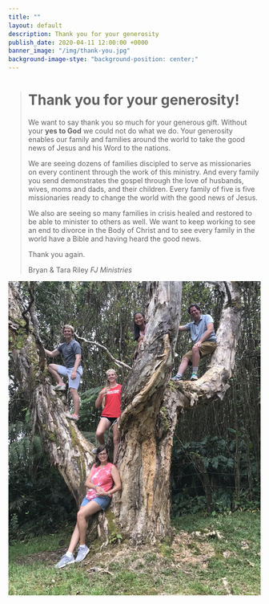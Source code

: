 ```yaml
---
title: ""
layout: default
description: Thank you for your generosity
publish_date: 2020-04-11 12:00:00 +0000
banner_image: "/img/thank-you.jpg"
background-image-stye: "background-position: center;"
---
```


<blockquote class="blockquote p-3">
<h1>Thank you for your generosity!</h1>
<div class="p-3">
<p>
We want to say thank you so much for your generous gift. Without your <strong>yes to God</strong> we could not do what we do. Your generosity enables our family and families around the world to take the good news of Jesus and his Word to the nations.
</p>
<p>
We are seeing dozens of families discipled to serve as missionaries on every continent through the work of this ministry. And every family you send demonstrates the gospel through the love of husbands, wives, moms and dads, and their children. Every family of five is five missionaries ready to change the world with the good news of Jesus.
</p>
<p>
We also are seeing so many families in crisis healed and restored to be able to minister to others as well. We want to keep working to see an end to divorce in the Body of Christ and to see every family in the world have a Bible and having heard the good news. 
</p>
<p>
Thank you again.
</p>
</div>
<footer class="blockquote-footer pl-5">Bryan & Tara Riley <cite title="Source Title">FJ Ministries</cite></footer>
</blockquote>
<img class="img-fluid img-thumbnail w-25" src="/img/thank-you-2.jpg"/>